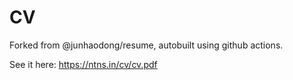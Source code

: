 # CV

Forked from @junhaodong/resume, autobuilt using github actions.

See it here: https://ntns.in/cv/cv.pdf
